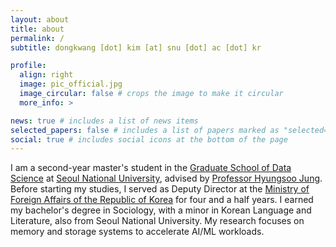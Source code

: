 ```yaml
---
layout: about
title: about
permalink: /
subtitle: dongkwang [dot] kim [at] snu [dot] ac [dot] kr

profile:
  align: right
  image: pic_official.jpg
  image_circular: false # crops the image to make it circular
  more_info: >

news: true # includes a list of news items
selected_papers: false # includes a list of papers marked as "selected={true}"
social: true # includes social icons at the bottom of the page
---
```


I am a second-year master's student in the [Graduate School of Data Science](https://gsds.snu.ac.kr/) at [Seoul National University](https://en.snu.ac.kr/), advised by [Professor Hyungsoo Jung](https://hyungsoo-jung.github.io/). Before starting my studies, I served as Deputy Director at the [Ministry of Foreign Affairs of the Republic of Korea](https://www.mofa.go.kr/eng/index.do) for four and a half years. I earned my bachelor's degree in Sociology, with a minor in Korean Language and Literature, also from Seoul National University. My research focuses on memory and storage systems to accelerate AI/ML workloads. 